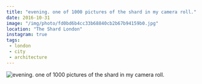```yaml
---
title: "evening. one of 1000 pictures of the shard in my camera roll."
date: 2016-10-31
image: "/img/photo/fd0bd6b4cc33b68840cb2b67b94159b0.jpg"
location: "The Shard London"
instagram: true
tags:
 - london
 - city
 - architecture
---
```


![evening. one of 1000 pictures of the shard in my camera roll.](/img/photo/fd0bd6b4cc33b68840cb2b67b94159b0.jpg)
